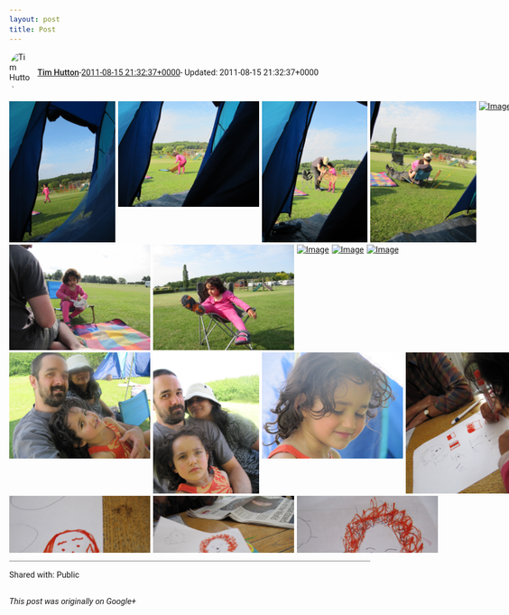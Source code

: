 ```yaml
---
layout: post
title: Post
---
```


<html><head><meta charset="utf-8"><title>Google+ post</title><style>body {font: 11pt Roboto, Arial, sans-serif; max-width: 640px; margin: 24px;}.author-photo {border-radius: 50%; margin-right: 10px; width: 40px;}.author {font-weight: 500;}.main-content {margin: 15px 0 15px;}.post-title {font-weight: bold;}.location {display: block; margin-top: 15px;}.location img {float: left; margin-right: 5px; width: 20px;}.media-link {display: inline-block; max-width: 100%; vertical-align: top;}.media-link p {margin-top: 5px; max-height: 4em; overflow: scroll;}.media {max-height: 100vh; max-width: 100%;}.video-placeholder {background: black; display: flex; height: 300px; max-width: 100%; width: 640px;}.play-icon {border-bottom: 30px solid transparent; border-left: 50px solid white; border-top: 30px solid transparent; color: white; margin: auto;}.album {max-height: 800px; overflow: scroll; width: calc(100vw - 48px);}.album .media-link {margin-right: 5px; max-width: 250px;}.album .media {max-height: 250px;}.link-embed {border-top: 1px solid lightgrey; display: block; margin-top: 20px;}.link-embed img {max-width: 100%;}.inline-link-embed {display: block;}.inline-link-embed img {vertical-align: middle;}.link-title {display: inline-block; font-size: medium; font-weight: 300; padding-left: 1em;}.reshare-attribution {display: block; font-weight: bold; margin-bottom: 10px;}.poll-image {margin-bottom: 5px; max-height: 300px; max-width: 500px;}.poll-choice {align-items: center; display: flex; margin-bottom: 5px; max-width: 500px;}.poll-choice-percentage {background-color: lightblue; height: 100%; left: 0; position: absolute; z-index: -1;}.poll-choice-selected {margin-right: 5px;}.poll-choice-results {border: 1px solid lightgray; border-radius: 5px; display: flex; line-height: 40px; overflow: hidden; padding: 0 8px; position: relative;}.poll-choice-results, .poll-choice-description {flex-grow: 1; margin-right: 10px;}.poll-choice-image {width: 100%;}.poll-choice-image, .poll-choice-image img {max-height: 40px; max-width: 100px;}.poll-choice-votes {max-height: 100px; overflow: auto;}.plus-entity-embed {color: black; display: block; text-decoration: none;}.plus-entity-embed-cover-photo {max-height: 300px; max-width: 100%;}.plus-entity-embed-info {padding: 0 1em 1em;}.plus-entity-embed-info h2 {font-weight: 500; margin: 10px 0;}.plus-entity-embed-info p {font-size: small; margin: 0;}.collection-owner-avatar {border-radius: 50%; border: 2px solid white; height: 40px; margin-top: -22px;}.visibility {padding: 1em 0; border-top: 1px solid grey;}.post-activity {padding: 1em 0; border-top: 1px solid grey;}.comments {border-top: 1px solid gray; padding-top: 1em;}.comment + .comment {margin-top: 1em;}.comment .media-link, .comment .inline-link-embed {margin-top: 5px;}</style></head><body><div style="margin-bottom:1em;"><div style="display:flex; align-items:center"><img class="author-photo" src="https://lh4.googleusercontent.com/-epo4ZZKNqEw/AAAAAAAAAAI/AAAAAAAAVSU/qu3LpcHEnoQ/s64-c/photo.jpg" alt="Tim Hutton"><a href="https://plus.google.com/+TimHutton" target="_blank" class="author">Tim Hutton</a> - <a target="_blank" href="https://plus.google.com/+TimHutton/posts/acBVtAGR38Z">2011-08-15 21:32:37+0000</a><span> - Updated: 2011-08-15 21:32:37+0000</span></div><div class="main-content"></div><div class="album"><a href="/assets/IMG_2087.JPG" target="_blank" class="media-link"><img src="/assets/IMG_2087.JPG" alt="Image" class="media"></a><a href="/assets/IMG_2089.JPG" target="_blank" class="media-link"><img src="/assets/IMG_2089.JPG" alt="Image" class="media"></a><a href="/assets/IMG_2091.JPG" target="_blank" class="media-link"><img src="/assets/IMG_2091.JPG" alt="Image" class="media"></a><a href="/assets/IMG_2093.JPG" target="_blank" class="media-link"><img src="/assets/IMG_2093.JPG" alt="Image" class="media"></a><a href="/assets/IMG_2095.JPG" target="_blank" class="media-link"><img src="/assets/IMG_2095.JPG" alt="Image" class="media"></a><a href="/assets/IMG_2101.JPG" target="_blank" class="media-link"><img src="/assets/IMG_2101.JPG" alt="Image" class="media"></a><a href="/assets/IMG_2105.JPG" target="_blank" class="media-link"><img src="/assets/IMG_2105.JPG" alt="Image" class="media"></a><a href="/assets/IMG_2117.JPG" target="_blank" class="media-link"><img src="/assets/IMG_2117.JPG" alt="Image" class="media"></a><a href="/assets/IMG_2118.JPG" target="_blank" class="media-link"><img src="/assets/IMG_2118.JPG" alt="Image" class="media"></a><a href="/assets/IMG_2119.JPG" target="_blank" class="media-link"><img src="/assets/IMG_2119.JPG" alt="Image" class="media"></a><a href="/assets/IMG_2146.JPG" target="_blank" class="media-link"><img src="/assets/IMG_2146.JPG" alt="Image" class="media"></a><a href="/assets/IMG_2149.JPG" target="_blank" class="media-link"><img src="/assets/IMG_2149.JPG" alt="Image" class="media"></a><a href="/assets/IMG_2159.JPG" target="_blank" class="media-link"><img src="/assets/IMG_2159.JPG" alt="Image" class="media"></a><a href="/assets/IMG_2190.JPG" target="_blank" class="media-link"><img src="/assets/IMG_2190.JPG" alt="Image" class="media"></a><a href="/assets/IMG_2188.JPG" target="_blank" class="media-link"><img src="/assets/IMG_2188.JPG" alt="Image" class="media"></a><a href="/assets/IMG_2191.JPG" target="_blank" class="media-link"><img src="/assets/IMG_2191.JPG" alt="Image" class="media"></a><a href="/assets/IMG_2192.JPG" target="_blank" class="media-link"><img src="/assets/IMG_2192.JPG" alt="Image" class="media"></a><a href="/assets/IMG_2193.JPG" target="_blank" class="media-link"><img src="/assets/IMG_2193.JPG" alt="Image" class="media"></a><a href="/assets/IMG_2194.JPG" target="_blank" class="media-link"><img src="/assets/IMG_2194.JPG" alt="Image" class="media"></a><a href="/assets/IMG_2195.JPG" target="_blank" class="media-link"><img src="/assets/IMG_2195.JPG" alt="Image" class="media"></a><a href="/assets/IMG_2196.JPG" target="_blank" class="media-link"><img src="/assets/IMG_2196.JPG" alt="Image" class="media"></a><a href="/assets/IMG_2197.JPG" target="_blank" class="media-link"><img src="/assets/IMG_2197.JPG" alt="Image" class="media"></a><a href="/assets/IMG_2210.JPG" target="_blank" class="media-link"><img src="/assets/IMG_2210.JPG" alt="Image" class="media"></a><a href="/assets/IMG_2212.JPG" target="_blank" class="media-link"><img src="/assets/IMG_2212.JPG" alt="Image" class="media"></a><a href="/assets/IMG_2252.JPG" target="_blank" class="media-link"><img src="/assets/IMG_2252.JPG" alt="Image" class="media"></a><a href="/assets/IMG_2253.JPG" target="_blank" class="media-link"><img src="/assets/IMG_2253.JPG" alt="Image" class="media"></a><a href="/assets/IMG_2254.JPG" target="_blank" class="media-link"><img src="/assets/IMG_2254.JPG" alt="Image" class="media"></a><a href="/assets/IMG_2258.JPG" target="_blank" class="media-link"><img src="/assets/IMG_2258.JPG" alt="Image" class="media"></a><a href="/assets/IMG_2259.JPG" target="_blank" class="media-link"><img src="/assets/IMG_2259.JPG" alt="Image" class="media"></a><a href="/assets/IMG_2266.JPG" target="_blank" class="media-link"><img src="/assets/IMG_2266.JPG" alt="Image" class="media"></a><a href="/assets/IMG_2269.JPG" target="_blank" class="media-link"><img src="/assets/IMG_2269.JPG" alt="Image" class="media"></a><a href="/assets/IMG_2278.JPG" target="_blank" class="media-link"><img src="/assets/IMG_2278.JPG" alt="Image" class="media"></a><a href="/assets/IMG_2279.JPG" target="_blank" class="media-link"><img src="/assets/IMG_2279.JPG" alt="Image" class="media"></a><a href="/assets/IMG_2293.JPG" target="_blank" class="media-link"><img src="/assets/IMG_2293.JPG" alt="Image" class="media"></a><a href="/assets/IMG_2294.JPG" target="_blank" class="media-link"><img src="/assets/IMG_2294.JPG" alt="Image" class="media"></a><a href="/assets/IMG_2295.JPG" target="_blank" class="media-link"><img src="/assets/IMG_2295.JPG" alt="Image" class="media"></a><a href="/assets/IMG_2299.JPG" target="_blank" class="media-link"><img src="/assets/IMG_2299.JPG" alt="Image" class="media"></a><a href="/assets/IMG_2316.JPG" target="_blank" class="media-link"><img src="/assets/IMG_2316.JPG" alt="Image" class="media"></a><a href="/assets/IMG_2320.JPG" target="_blank" class="media-link"><img src="/assets/IMG_2320.JPG" alt="Image" class="media"></a><a href="/assets/IMG_2323.JPG" target="_blank" class="media-link"><img src="/assets/IMG_2323.JPG" alt="Image" class="media"></a><a href="/assets/IMG_2324.JPG" target="_blank" class="media-link"><img src="/assets/IMG_2324.JPG" alt="Image" class="media"></a><a href="/assets/IMG_2345.JPG" target="_blank" class="media-link"><img src="/assets/IMG_2345.JPG" alt="Image" class="media"></a><a href="/assets/IMG_2358.JPG" target="_blank" class="media-link"><img src="/assets/IMG_2358.JPG" alt="Image" class="media"></a><a href="/assets/IMG_2360.JPG" target="_blank" class="media-link"><img src="/assets/IMG_2360.JPG" alt="Image" class="media"></a></div></div><div class="visibility">Shared with: Public</div></body></html>

<i>This post was originally on Google+</i>